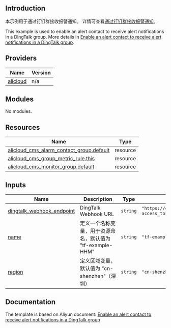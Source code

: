 ## Introduction

<!-- DOCS_DESCRIPTION_CN -->
本示例用于通过钉钉群接收报警通知。
详情可查看[通过钉钉群接收报警通知](https://help.aliyun.com/document_detail/52872.html)。
<!-- DOCS_DESCRIPTION_CN -->

<!-- DOCS_DESCRIPTION_EN -->
This example is used to enable an alert contact to receive alert notifications in a DingTalk group.
More details in [Enable an alert contact to receive alert notifications in a DingTalk group](https://help.aliyun.com/document_detail/52872.html).
<!-- DOCS_DESCRIPTION_EN -->

<!-- BEGIN_TF_DOCS -->
## Providers

| Name | Version |
|------|---------|
| <a name="provider_alicloud"></a> [alicloud](#provider\_alicloud) | n/a |

## Modules

No modules.

## Resources

| Name | Type |
|------|------|
| [alicloud_cms_alarm_contact_group.default](https://registry.terraform.io/providers/aliyun/alicloud/latest/docs/resources/cms_alarm_contact_group) | resource |
| [alicloud_cms_group_metric_rule.this](https://registry.terraform.io/providers/aliyun/alicloud/latest/docs/resources/cms_group_metric_rule) | resource |
| [alicloud_cms_monitor_group.default](https://registry.terraform.io/providers/aliyun/alicloud/latest/docs/resources/cms_monitor_group) | resource |

## Inputs

| Name | Description | Type | Default | Required |
|------|-------------|------|---------|:--------:|
| <a name="input_dingtalk_webhook_endpoint"></a> [dingtalk\_webhook\_endpoint](#input\_dingtalk\_webhook\_endpoint) | DingTalk Webhook URL | `string` | `"https://oapi.dingtalk.com/robot/send?access_token=8e7d6880d9e**************************"` | no |
| <a name="input_name"></a> [name](#input\_name) | 定义一个名称变量，用于资源命名，默认值为 "tf-example-HHM" | `string` | `"tf-example-HHM"` | no |
| <a name="input_region"></a> [region](#input\_region) | 定义区域变量，默认值为 "cn-shenzhen"（深圳） | `string` | `"cn-shenzhen"` | no |
<!-- END_TF_DOCS -->

## Documentation
<!-- docs-link --> 

The template is based on Aliyun document: [Enable an alert contact to receive alert notifications in a DingTalk group](https://help.aliyun.com/document_detail/52872.html) 

<!-- docs-link --> 